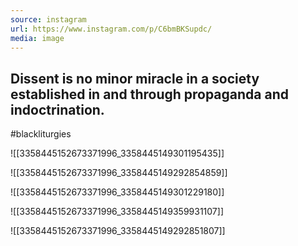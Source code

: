 ```yaml
---
source: instagram
url: https://www.instagram.com/p/C6bmBKSupdc/
media: image
---
```


## Dissent is no minor miracle in a society established in and through propaganda and indoctrination. 

#blackliturgies

![[3358445152673371996_3358445149301195435]]

![[3358445152673371996_3358445149292854859]]

![[3358445152673371996_3358445149301229180]]

![[3358445152673371996_3358445149359931107]]

![[3358445152673371996_3358445149292851807]]

